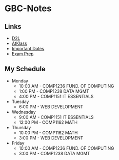 # GBC-Notes

## Links
- [D2L](https://learn.georgebrown.ca)
- [AtKlass](https://app.atklass.com)
- [Important Dates](https://www.georgebrown.ca/current-students/important-dates?term=27246&category=131)
- [Exam Prep](comp1238.md)

## My Schedule
- Monday
  - 10:00 AM - COMP1236 FUND. OF COMPUTING
  - 1:00 PM - COMP1238 DATA MGMT
  - 4:00 PM - COMP1151 IT ESSENTIALS
- Tuesday
  - 6:00 PM - WEB DEVELOPMENT
- Wednesday
  - 9:00 AM - COMP1151 IT ESSENTIALS
  - 12:00 PM - COMP1162 MATH
- Thursday
  - 10:00 PM - COMP1162 MATH
  - 3:00 PM - WEB DEVELOPMENT
- Friday
  - 10:00 AM - COMP1236 FUND. OF COMPUTING
  - 3:00 PM - COMP1238 DATA MGMT


